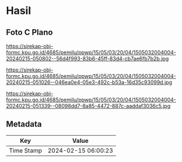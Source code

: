 # Hasil

## Foto C Plano

https://sirekap-obj-formc.kpu.go.id/4685/pemilu/ppwp/15/05/03/20/04/1505032004004-20240215-050802--56d4f993-83b6-45ff-83d4-cb7ae6fb7b2b.jpg

https://sirekap-obj-formc.kpu.go.id/4685/pemilu/ppwp/15/05/03/20/04/1505032004004-20240215-051026--046ea0e4-05e3-492c-b53a-16d35c93099d.jpg

https://sirekap-obj-formc.kpu.go.id/4685/pemilu/ppwp/15/05/03/20/04/1505032004004-20240215-051339--08098dd7-8a85-4472-887c-aaddaf3036c5.jpg


## Metadata

| Key        | Value               |
| ---------- | ------------------- |
| Time Stamp | 2024-02-15 06:00:23 |



